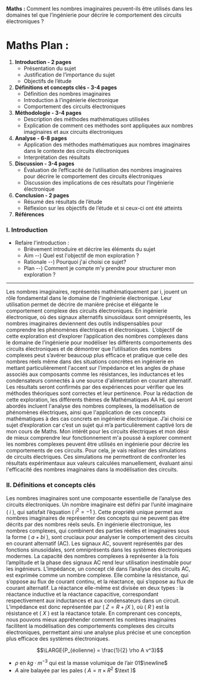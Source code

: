 **Maths :** Comment les nombres imaginaires peuvent-ils être utilisés dans les domaines tel que l’ingénierie pour décrire le comportement des circuits électroniques ?
# **Maths Plan :** 

1. **Introduction - 2 pages**
    - Présentation du sujet
    - Justification de l’importance du sujet
    - Objectifs de l’étude
2. **Définitions et concepts clés - 3-4 pages**
    - Définition des nombres imaginaires
    - Introduction à l’ingénierie électronique
    - Comportement des circuits électroniques
3. **Méthodologie - 3-4 pages**
    - Description des méthodes mathématiques utilisées
    - Explication de comment ces méthodes sont appliquées aux nombres imaginaires et aux circuits électroniques
4. **Analyse - 6-8 pages**
    - Application des méthodes mathématiques aux nombres imaginaires dans le contexte des circuits électroniques
    - Interprétation des résultats
5. **Discussion - 3-4 pages**
    - Évaluation de l’efficacité de l’utilisation des nombres imaginaires pour décrire le comportement des circuits électroniques
    - Discussion des implications de ces résultats pour l’ingénierie électronique
6. **Conclusion - 2 pages**
    - Résumé des résultats de l’étude
    - Réflexion sur les objectifs de l’étude et si ceux-ci ont été atteints
7. **Références**

### I. Introduction

- Refaire l'introduction :
  - Brièvement introduire et décrire les éléments du sujet 
  - Aim --) Quel est l'objectif de mon exploration ?
  - Rationale --) Pourquoi j'ai choisi ce sujet? 
  - Plan --) Comment je compte m'y prendre pour structurer mon exploration ?

---

Les nombres imaginaires, représentés mathématiquement par i, jouent un rôle fondamental dans le domaine de l'ingénierie électronique. Leur utilisation permet de décrire de manière précise et élégante le comportement complexe des circuits électroniques. En ingénierie électronique, où des signaux alternatifs sinusoïdaux sont omniprésents, les nombres imaginaires deviennent des outils indispensables pour comprendre les phénomènes électriques et électroniques. 
L’objectif de cette exploration est d’explorer l’application des nombres complexes dans le domaine de l’ingénierie pour modéliser les différents comportements des circuits électroniques et de démontrer que l’utilisation des nombres complexes peut s’avérer beaucoup plus efficace et pratique que celle des nombres réels même dans des situations concrètes en ingénierie en mettant particulièrement l'accent sur l'impédance et les angles de phase associés aux composants comme les résistances, les inductances et les condensateurs connectés à une source d'alimentation en courant alternatif. Les résultats seront confirmés par des expériences pour vérifier que les méthodes théoriques sont correctes et leur pertinence. Pour la rédaction de cette exploration, les différents thèmes de Mathématiques AA HL qui seront abordés incluent l'analyse des nombres complexes, la modélisation de phénomènes électriques, ainsi que l'application de ces concepts mathématiques à des cas concrets en ingénierie électronique. J’ai choisi ce sujet d’exploration car c’est un sujet qui m’a particulièrement captivé lors de mon cours de Maths. Mon intérêt pour les circuits électriques et mon désir de mieux comprendre leur fonctionnement m'a poussé à explorer comment les nombres complexes peuvent être utilisés en ingénierie pour décrire les comportements de ces circuits. Pour cela, je vais réaliser des simulations de circuits électriques. Ces simulations me permettront de confronter les résultats expérimentaux aux valeurs calculées manuellement, évaluant ainsi l'efficacité des nombres imaginaires dans la modélisation des circuits.

### II. Définitions et concepts clés

Les nombres imaginaires sont une composante essentielle de l’analyse des circuits électroniques. Un nombre imaginaire est défini par l’unité imaginaire ( $i$ ), qui satisfait l’équation ( $i^2 = -1$ ). Cette propriété unique permet aux nombres imaginaires de représenter des concepts qui ne peuvent pas être décrits par des nombres réels seuls.
En ingénierie électronique, les nombres complexes, qui combinent des parties réelles et imaginaires sous la forme ( $a + bi$ ), sont cruciaux pour analyser le comportement des circuits en courant alternatif (AC). Les signaux AC, souvent représentés par des fonctions sinusoïdales, sont omniprésents dans les systèmes électroniques modernes. La capacité des nombres complexes à représenter à la fois l’amplitude et la phase des signaux AC rend leur utilisation inestimable pour les ingénieurs.
L’impédance, un concept clé dans l’analyse des circuits AC, est exprimée comme un nombre complexe. Elle combine la résistance, qui s’oppose au flux de courant continu, et la réactance, qui s’oppose au flux de courant alternatif. La réactance elle-même est divisée en deux types : la réactance inductive et la réactance capacitive, correspondant respectivement aux inductances et aux condensateurs dans un circuit. L’impédance est donc représentée par ( $Z = R + jX$ ), où ( $R$ ) est la résistance et ( $X$ ) est la réactance totale.
En comprenant ces concepts, nous pouvons mieux appréhender comment les nombres imaginaires facilitent la modélisation des comportements complexes des circuits électroniques, permettant ainsi une analyse plus précise et une conception plus efficace des systèmes électroniques.


$$\LARGE{P_{éolienne} = \frac{1}{2} \rho A v^3}$$
- $\rho$ $\text{en}$ $kg \cdot m^{-3}$ $\text{qui est la masse volumique de l'air}$
01$\newline$
- $A$ $\text{aire balayée par les pales (}$ $A = \pi \times R^2$ $\text )$